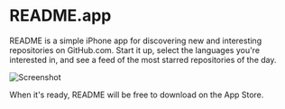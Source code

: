 README.app
======

README is a simple iPhone app for discovering new and interesting repositories on GitHub.com. Start it up, select the languages you're interested in, and see a feed of the most starred repositories of the day.

![Screenshot](http://i.cloudup.com/N9KBy4p1I3.png)

When it's ready, README will be free to download on the App Store.

